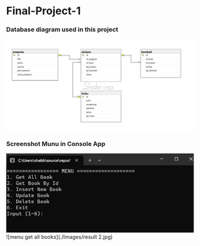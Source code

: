 # Final-Project-1

### Database diagram used in this project
![diagram](./Images/database_diagram.jpg)

### Screenshot Munu in Console App

![menu console app](./Images/result.jpg)
![menu get all books](./Images/result 2.jpg)
